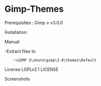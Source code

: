 # Gimp-Themes

Prerequisites : Gimp ≥ v3.0.0

İnstallation:

Manual

-Extract files to 

        ~\GIMP 3\share\gimp\3.0\themes\Default
License
LGPLv2.1 LICENSE

Screenshots
